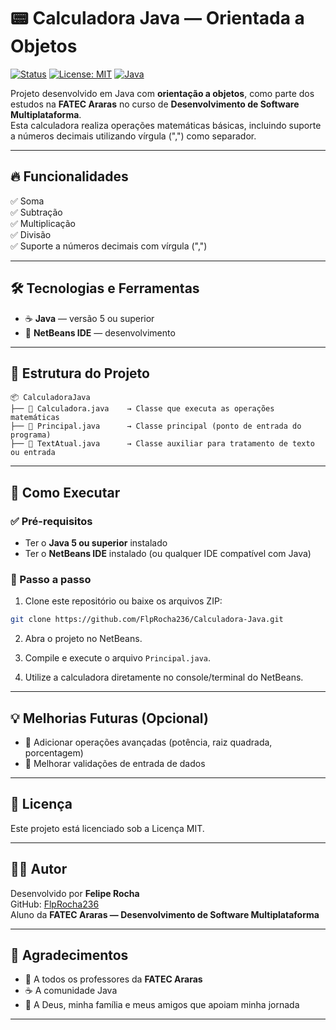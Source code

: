 
# 📟 Calculadora Java — Orientada a Objetos

[![Status](https://img.shields.io/badge/Status-Finalizado-green)]()
[![License: MIT](https://img.shields.io/badge/License-MIT-blue.svg)](LICENSE)
[![Java](https://img.shields.io/badge/Java-5%2B-blue)](https://www.java.com/)

Projeto desenvolvido em Java com **orientação a objetos**, como parte dos estudos na **FATEC Araras** no curso de **Desenvolvimento de Software Multiplataforma**.  
Esta calculadora realiza operações matemáticas básicas, incluindo suporte a números decimais utilizando vírgula (",") como separador.

---

## 🔥 Funcionalidades

✅ Soma  
✅ Subtração  
✅ Multiplicação  
✅ Divisão  
✅ Suporte a números decimais com vírgula (",")  

---

## 🛠️ Tecnologias e Ferramentas

- ☕ **Java** — versão 5 ou superior
- 🧰 **NetBeans IDE** — desenvolvimento

---

## 📂 Estrutura do Projeto

```
📦 CalculadoraJava
├── 📄 Calculadora.java    → Classe que executa as operações matemáticas
├── 📄 Principal.java      → Classe principal (ponto de entrada do programa)
├── 📄 TextAtual.java      → Classe auxiliar para tratamento de texto ou entrada
```

---

## 🚀 Como Executar

### ✅ Pré-requisitos

- Ter o **Java 5 ou superior** instalado
- Ter o **NetBeans IDE** instalado (ou qualquer IDE compatível com Java)

### 🔧 Passo a passo

1. Clone este repositório ou baixe os arquivos ZIP:
```bash
git clone https://github.com/FlpRocha236/Calculadora-Java.git
```

2. Abra o projeto no NetBeans.

3. Compile e execute o arquivo `Principal.java`.

4. Utilize a calculadora diretamente no console/terminal do NetBeans.

---

## 💡 Melhorias Futuras (Opcional)

- 🔲 Adicionar operações avançadas (potência, raiz quadrada, porcentagem)
- 🔲 Melhorar validações de entrada de dados

---

## 📜 Licença

Este projeto está licenciado sob a Licença MIT.  

---

## 👨‍💻 Autor

Desenvolvido por **Felipe Rocha**  
GitHub: [FlpRocha236](https://github.com/FlpRocha236)  
Aluno da **FATEC Araras — Desenvolvimento de Software Multiplataforma**

---

## 🙏 Agradecimentos

- 🤝 A todos os professores da **FATEC Araras**
- ☕ A comunidade Java
- 💪 A Deus, minha família e meus amigos que apoiam minha jornada

---
